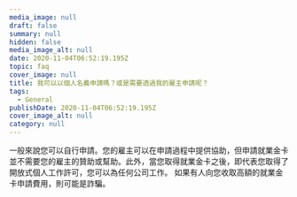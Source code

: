 ```yaml
---
media_image: null
draft: false
summary: null
hidden: false
media_image_alt: null
date: 2020-11-04T06:52:19.195Z
topic: faq
cover_image: null
title: 我可以以個人名義申請嗎？或是需要透過我的雇主申請呢？
tags:
  - General
publishDate: 2020-11-04T06:52:19.195Z
cover_image_alt: null
category: null
---
```

一般來說您可以自行申請。您的雇主可以在申請過程中提供協助，但申請就業金卡並不需要您的雇主的贊助或幫助。此外，當您取得就業金卡之後，即代表您取得了開放式個人工作許可，您可以為任何公司工作。
如果有人向您收取高額的就業金卡申請費用，則可能是詐騙。
